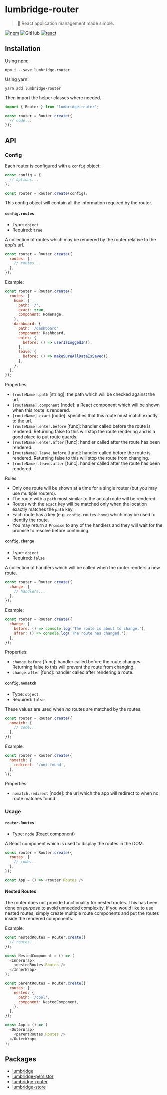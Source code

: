 # lumbridge-router

> 🏰 React application management made simple.

[![npm](https://img.shields.io/npm/v/lumbridge.svg)](https://www.npmjs.com/package/lumbridge) ![GitHub](https://img.shields.io/github/license/mashape/apistatus.svg) [![react](https://img.shields.io/badge/framework-react-blue.svg)](https://github.com/facebook/react)

## Installation

Using [npm](https://www.npmjs.com/package/lumbridge-router):

```shell
npm i --save lumbridge-router
```

Using yarn:

```shell
yarn add lumbridge-router
```

Then import the helper classes where needed.

```js
import { Router } from 'lumbridge-router';

const router = Router.create({
  // code...
});
```

## API

### Config

Each router is configured with a `config` object:

```js
const config = {
  // options...
};

const router = Router.create(config);
```

This config object will contain all the information required by the router.

#### `config.routes`

- Type: `object`
- Required: `true`

A collection of routes which may be rendered by the router relative to the app's url.

```js
const router = Router.create({
  routes: {
    // routes...
  },
});
```

Example:

```js
const router = Router.create({
  routes: {
    home: {
      path: '/',
      exact: true,
      component: HomePage,
    },
    dashboard: {
      path: '/dashboard'
      component: Dashboard,
      enter: {
        before: () => userIsLoggedIn(),
      },
      leave: {
        before: () => makeSureAllDataIsSaved(),
      },
    },
  },
});
```

Properties:

- `[routeName].path` [string]: the path which will be checked against the url.
- `[routeName].component` [node]: a React component which will be shown when this route is rendered.
- `[routeName].exact` [node]: specifies that this route must match exactly to the url.
- `[routeName].enter.before` [func]: handler called before the route is rendered. Returning false to this will stop the route rendering and is a good place to put route guards.
- `[routeName].enter.after` [func]: handler called after the route has been rendered.
- `[routeName].leave.before` [func]: handler called before the route is rendered. Returning false to this will stop the route from changing.
- `[routeName].leave.after` [func]: handler called after the route has been rendered.

Rules:

- Only one route will be shown at a time for a single router (but you may use multiple routers).
- The route with a `path` most similar to the actual route will be rendered.
- Routes with the `exact` key will be matched only when the location exactly matches the `path` key.
- Each route has a key (e.g. `config.routes.home`) which may be used to identify the route.
- You may return a `Promise` to any of the handlers and they will wait for the promise to resolve before continuing.

#### `config.change`

- Type: `object`
- Required: `false`

A collection of handlers which will be called when the router renders a new route.

```js
const router = Router.create({
  change: {
    // handlers...
  },
});
```

Example:

```js
const router = Router.create({
  change: {
    before: () => console.log('The route is about to change.'),
    after: () => console.log('The route has changed.'),
  },
});
```

Properties:

- `change.before` [func]: handler called before the route changes. Returning false to this will prevent the route from changing.
- `change.after` [func]: handler called after rendering a route.

#### `config.nomatch`

- Type: `object`
- Required: `false`

These values are used when *no* routes are matched by the routes.

```js
const router = Router.create({
  nomatch: {
    // code...
  },
});
```

Example:

```js
const router = Router.create({
  nomatch: {
    redirect: '/not-found',
  },
});
```

Properties:

- `nomatch.redirect` [node]: the url which the app will redirect to when no route matches found.

### Usage

#### `router.Routes`

- Type: `node` (React component)

A React component which is used to display the routes in the DOM.

```js
const router = Router.create({
  routes: {
    // code...
  },
});

const App = () => <router.Routes />
```

#### Nested Routes

The router does not provide functionality for nested routes. This has been done on *purpose* to avoid unneeded complexity. If you would like to use nested routes, simply create multiple route components and put the routes inside the rendered components.

Example:

```js
const nestedRoutes = Router.create({
  // routes...
});

const NestedComponent = () => (
  <InnerWrap>
    <nestedRoutes.Routes />
  </InnerWrap>
);

const parentRoutes = Router.create({
  routes: {
    nested: {
      path: '/cool',
      component: NestedComponent,
    },
  },
});

const App = () => (
  <OuterWrap>
    <parentRoutes.Routes />
  </OuterWrap>
);
```

## Packages

- [lumbridge](https://github.com/jackrobertscott/lumbridge/tree/master/packages/lumbridge)
- [lumbridge-persistor](https://github.com/jackrobertscott/lumbridge/tree/master/packages/lumbridge-persistor)
- [lumbridge-router](https://github.com/jackrobertscott/lumbridge/tree/master/packages/lumbridge-router)
- [lumbridge-store](https://github.com/jackrobertscott/lumbridge/tree/master/packages/lumbridge-store)
